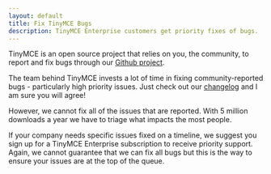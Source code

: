 ```yaml
---
layout: default
title: Fix TinyMCE Bugs
description: TinyMCE Enterprise customers get priority fixes of bugs.
---
```


TinyMCE is an open source project that relies on you, the community, to report and fix bugs through our [Github project](https://github.com/tinymce/tinymce).

The team behind TinyMCE invests a lot of time in fixing community-reported bugs - particularly high priority issues. Just check out our [changelog](/changelog/) and I am sure you will agree!

However, we cannot fix all of the issues that are reported. With 5 million downloads a year we have to triage what impacts the most people. 

If your company needs specific issues fixed on a timeline, we suggest you sign up for a TinyMCE Enterprise subscription to receive priority support. Again, we cannot guarantee that we can fix all bugs but this is the way to ensure your issues are at the top of the queue.